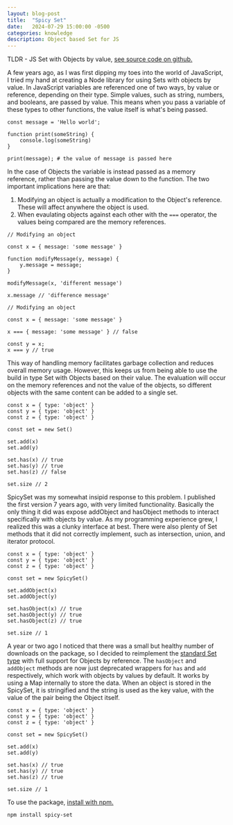 ```yaml
---
layout: blog-post
title:  "Spicy Set"
date:   2024-07-29 15:00:00 -0500
categories: knowledge
description: Object based Set for JS
---
```


TLDR - JS Set with Objects by value, [see source code on github.](https://github.com/timothyholmes/spicy-set)

A few years ago, as I was first dipping my toes into the world of JavaScript, I tried my hand at creating a Node library for using Sets with objects by value. In JavaScript variables are referenced one of two ways, by value or reference, depending on their type. Simple values, such as string, numbers, and booleans, are passed by value. This means when you pass a variable of these types to other functions, the value itself is what's being passed.

```
const message = 'Hello world';

function print(someString) {
    console.log(someString)
}

print(message); # the value of message is passed here
```

In the case of Objects the variable is instead passed as a memory reference, rather than passing the value down to the function. The two important implications here are that:

1. Modifying an object is actually a modification to the Object's reference. These will affect anywhere the object is used.
2. When evaulating objects against each other with the `===` operator, the values being compared are the memory references.

```
// Modifying an object

const x = { message: 'some message' }

function modifyMessage(y, message) {
    y.message = message;
}

modifyMessage(x, 'different message')

x.message // 'difference message'
```

```
// Modifying an object

const x = { message: 'some message' }

x === { message: 'some message' } // false

const y = x;
x === y // true
```

This way of handling memory facilitates garbage collection and reduces overall memory usage. However, this keeps us from being able to use the build in type Set with Objects based on their value. The evaluation will occur on the memory references and not the value of the objects, so different objects with the same content can be added to a single set.

```
const x = { type: 'object' }
const y = { type: 'object' }
const z = { type: 'object' }

const set = new Set()

set.add(x)
set.add(y)

set.has(x) // true
set.has(y) // true
set.has(z) // false

set.size // 2
```

SpicySet was my somewhat insipid response to this problem. I published the first version 7 years ago, with very limited functionality. Basically the only thing it did was expose addObject and hasObject methods to interact specifically with objects by value. As my programming experience grew, I realized this was a clunky interface at best. There were also plenty of Set methods that it did not correctly implement, such as intersection, union, and iterator protocol. 

```
const x = { type: 'object' }
const y = { type: 'object' }
const z = { type: 'object' }

const set = new SpicySet()

set.addObject(x)
set.addObject(y)

set.hasObject(x) // true
set.hasObject(y) // true
set.hasObject(z) // true

set.size // 1
```

 A year or two ago I noticed that there was a small but healthy number of downloads on the package, so I decided to reimplement the [standard Set type](https://developer.mozilla.org/en-US/docs/Web/JavaScript/Reference/Global_Objects/Set) with full support for Objects by reference. The `hasObject` and `addObject` methods are now just deprecated wrappers for `has` and `add` respectively, which work with objects by values by default. It works by using a Map internally to store the data. When an object is stored in the SpicySet, it is stringified and the string is used as the key value, with the value of the pair being the Object itself.

```
const x = { type: 'object' }
const y = { type: 'object' }
const z = { type: 'object' }

const set = new SpicySet()

set.add(x)
set.add(y)

set.has(x) // true
set.has(y) // true
set.has(z) // true

set.size // 1
```

To use the package, [install with npm.](https://www.npmjs.com/package/spicy-set)

```
npm install spicy-set
```

